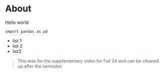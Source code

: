# About

Hello world

```
import pandas as pd
```

- list 1
- list 2
- list3

> This was for the supplementary video for Fall 24 and can be cleaned up after the semester.
